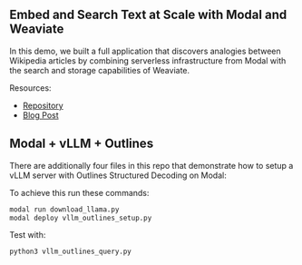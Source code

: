 ## Embed and Search Text at Scale with Modal and Weaviate

In this demo, we built a full application that discovers analogies between Wikipedia articles by combining serverless infrastructure from Modal with the search and storage capabilities of Weaviate.

Resources:
* [Repository](https://github.com/modal-labs/vector-analogies-wikipedia)
* [Blog Post](https://weaviate.io/blog/modal-and-weaviate)

## Modal + vLLM + Outlines

There are additionally four files in this repo that demonstrate how to setup a vLLM server with Outlines Structured Decoding on Modal:

To achieve this run these commands:
```bash
modal run download_llama.py
modal deploy vllm_outlines_setup.py
```

Test with:
```bash
python3 vllm_outlines_query.py
```
